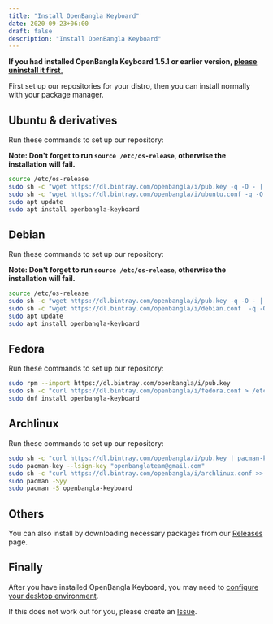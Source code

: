 ```yaml
---
title: "Install OpenBangla Keyboard"
date: 2020-09-23+06:00
draft: false
description: "Install OpenBangla Keyboard"
---
```


**If you had installed OpenBangla Keyboard 1.5.1 or earlier version, [please uninstall it first.](https://github.com/OpenBangla/OpenBangla-Keyboard/wiki/Uninstalling-OpenBangla-Keyboard)**

First set up our repositories for your distro, then you can install normally with your package manager.

## Ubuntu & derivatives
Run these commands to set up our repository:

**Note: Don't forget to run `source /etc/os-release`, otherwise the installation will fail.**
```bash
source /etc/os-release
sudo sh -c "wget https://dl.bintray.com/openbangla/i/pub.key -q -O - | apt-key add -"
sudo sh -c "wget https://dl.bintray.com/openbangla/i/ubuntu.conf -q -O - | sed s/@NAME@/$UBUNTU_CODENAME/ > /etc/apt/sources.list.d/openbangla.list"
sudo apt update
sudo apt install openbangla-keyboard
```

## Debian
Run these commands to set up our repository:

**Note: Don't forget to run `source /etc/os-release`, otherwise the installation will fail.**
```bash
source /etc/os-release
sudo sh -c "wget https://dl.bintray.com/openbangla/i/pub.key -q -O - | apt-key add -"
sudo sh -c "wget https://dl.bintray.com/openbangla/i/debian.conf  -q -O - | sed s/@NAME@/$VERSION_CODENAME/ > /etc/apt/sources.list.d/openbangla.list"
sudo apt update
sudo apt install openbangla-keyboard
```

## Fedora
Run these commands to set up our repository:
```bash
sudo rpm --import https://dl.bintray.com/openbangla/i/pub.key
sudo sh -c "curl https://dl.bintray.com/openbangla/i/fedora.conf > /etc/yum.repos.d/openbangla.repo"
sudo dnf install openbangla-keyboard
```

## Archlinux
Run these commands to set up our repository:
```bash
sudo sh -c "curl https://dl.bintray.com/openbangla/i/pub.key | pacman-key -a -"
sudo pacman-key --lsign-key "openbanglateam@gmail.com"
sudo sh -c "curl https://dl.bintray.com/openbangla/i/archlinux.conf >> /etc/pacman.conf"
sudo pacman -Syy
sudo pacman -S openbangla-keyboard
```

## Others
You can also install by downloading necessary packages from our [Releases](https://github.com/OpenBangla/OpenBangla-Keyboard/releases) page.

## Finally
After you have installed OpenBangla Keyboard, you may need to [configure your desktop environment](https://github.com/OpenBangla/OpenBangla-Keyboard/wiki/Configuring-Environment).

If this does not work out for you, please create an [Issue](https://github.com/OpenBangla/OpenBangla-Keyboard/issues).


